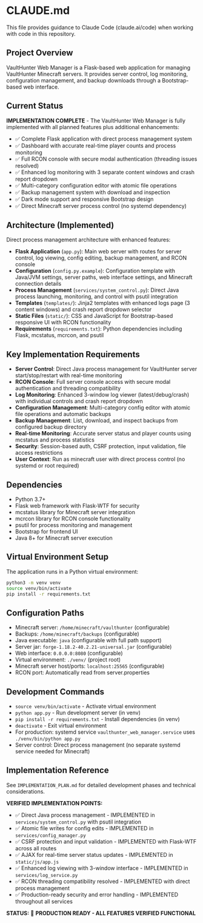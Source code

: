 # CLAUDE.md

This file provides guidance to Claude Code (claude.ai/code) when working with code in this repository.

## Project Overview

VaultHunter Web Manager is a Flask-based web application for managing VaultHunter Minecraft servers. It provides server control, log monitoring, configuration management, and backup downloads through a Bootstrap-based web interface.

## Current Status

**IMPLEMENTATION COMPLETE** - The VaultHunter Web Manager is fully implemented with all planned features plus additional enhancements:

- ✅ Complete Flask application with direct process management system
- ✅ Dashboard with accurate real-time player counts and process monitoring
- ✅ Full RCON console with secure modal authentication (threading issues resolved)
- ✅ Enhanced log monitoring with 3 separate content windows and crash report dropdown
- ✅ Multi-category configuration editor with atomic file operations
- ✅ Backup management system with download and inspection
- ✅ Dark mode support and responsive Bootstrap design
- ✅ Direct Minecraft server process control (no systemd dependency)

## Architecture (Implemented)

Direct process management architecture with enhanced features:

- **Flask Application** (`app.py`): Main web server with routes for server control, log viewing, config editing, backup management, and RCON console
- **Configuration** (`config.py.example`): Configuration template with Java/JVM settings, server paths, web interface settings, and Minecraft connection details
- **Process Management** (`services/system_control.py`): Direct Java process launching, monitoring, and control with psutil integration
- **Templates** (`templates/`): Jinja2 templates with enhanced logs page (3 content windows) and crash report dropdown selector
- **Static Files** (`static/`): CSS and JavaScript for Bootstrap-based responsive UI with RCON functionality
- **Requirements** (`requirements.txt`): Python dependencies including Flask, mcstatus, mcrcon, and psutil

## Key Implementation Requirements

- **Server Control**: Direct Java process management for VaultHunter server start/stop/restart with real-time monitoring
- **RCON Console**: Full server console access with secure modal authentication and threading compatibility
- **Log Monitoring**: Enhanced 3-window log viewer (latest/debug/crash) with individual controls and crash report dropdown
- **Configuration Management**: Multi-category config editor with atomic file operations and automatic backups
- **Backup Management**: List, download, and inspect backups from configured backup directory
- **Real-time Monitoring**: Accurate server status and player counts using mcstatus and process statistics
- **Security**: Session-based auth, CSRF protection, input validation, file access restrictions
- **User Context**: Run as minecraft user with direct process control (no systemd or root required)

## Dependencies

- Python 3.7+
- Flask web framework with Flask-WTF for security
- mcstatus library for Minecraft server integration
- mcrcon library for RCON console functionality
- psutil for process monitoring and management
- Bootstrap for frontend UI
- Java 8+ for Minecraft server execution

## Virtual Environment Setup

The application runs in a Python virtual environment:
```bash
python3 -m venv venv
source venv/bin/activate
pip install -r requirements.txt
```

## Configuration Paths

- Minecraft server: `/home/minecraft/vaulthunter` (configurable)
- Backups: `/home/minecraft/backups` (configurable)
- Java executable: `java` (configurable with full path support)
- Server jar: `forge-1.18.2-40.2.21-universal.jar` (configurable)
- Web interface: `0.0.0.0:8080` (configurable)
- Virtual environment: `./venv/` (project root)
- Minecraft server host/ports: `localhost:25565` (configurable)
- RCON port: Automatically read from server.properties

## Development Commands

- `source venv/bin/activate` - Activate virtual environment
- `python app.py` - Run development server (in venv)
- `pip install -r requirements.txt` - Install dependencies (in venv)
- `deactivate` - Exit virtual environment
- For production: systemd service `vaulthunter_web_manager.service` uses `./venv/bin/python app.py`
- Server control: Direct process management (no separate systemd service needed for Minecraft)

## Implementation Reference

See `IMPLEMENTATION_PLAN.md` for detailed development phases and technical considerations. 

**VERIFIED IMPLEMENTATION POINTS:**
- ✅ Direct Java process management - IMPLEMENTED in `services/system_control.py` with psutil integration
- ✅ Atomic file writes for config edits - IMPLEMENTED in `services/config_manager.py`
- ✅ CSRF protection and input validation - IMPLEMENTED with Flask-WTF across all routes
- ✅ AJAX for real-time server status updates - IMPLEMENTED in `static/js/app.js`
- ✅ Enhanced log viewing with 3-window interface - IMPLEMENTED in `services/log_service.py`
- ✅ RCON threading compatibility resolved - IMPLEMENTED with direct process management
- ✅ Production-ready security and error handling - IMPLEMENTED throughout all services

**STATUS:** 🎉 **PRODUCTION READY - ALL FEATURES VERIFIED FUNCTIONAL**